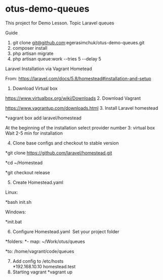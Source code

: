 # otus-demo-queues
This project for Demo Lesson. Topic Laravel queues

Guide
1. git clone git@github.com:egerasimchuk/otus-demo-queues.git
2. composer install
3. php artisan migrate
4. php artisan queue:work --tries 5 --delay 5

Laravel Installation via Vagrant Hometead

From: https://laravel.com/docs/5.8/homestead#installation-and-setup

1. Download Virtual box

https://www.virtualbox.org/wiki/Downloads
2. Download Vagrant

https://www.vagrantup.com/downloads.html
3. Install Laravel homestead

*vagrant box add laravel/homestead

At the beginning of the installation select provider number 3: virtual box
Wait 2-5 min for installation

4. Clone base configs and checkout to stable version

*git clone https://github.com/laravel/homestead.git 

*cd ~/Homestead

*git checkout release

5. Create Homestead.yaml

Linux:

*bash init.sh

Windows:

*init.bat

6. Configure Homestead.yaml 
Set  your project folder 

*folders:
*- map: ~/Work/otus/queues

*to: /home/vagrant/code/queues

7. Add config to /etc/hosts  
*192.168.10.10 homestead.test
8. Starting vagrant 
*vagrant up
